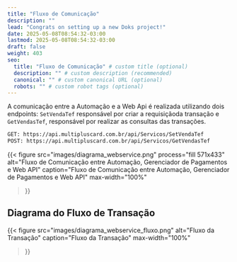 ```yaml
---
title: "Fluxo de Comunicação"
description: ""
lead: "Congrats on setting up a new Doks project!"
date: 2025-05-08T08:54:32-03:00
lastmod: 2025-05-08T08:54:32-03:00
draft: false
weight: 403
seo:
  title: "Fluxo de Comunicação" # custom title (optional)
  description: "" # custom description (recommended)
  canonical: "" # custom canonical URL (optional)
  robots: "" # custom robot tags (optional)
---
```


A comunicação entre a Automação e a Web Api é realizada utilizando dois endpoints: `SetVendaTef` responsável por criar a requisiçãoda transação e `GetVendasTef`, responsável por realizar as consultas das transações.

```txt {title="Urls"}
GET: https://api.multipluscard.com.br/api/Servicos/SetVendaTef
POST: https://api.multipluscard.com.br/api/Servicos/GetVendasTef
```

{{< figure
  src="images/diagrama_webservice.png"
  process="fill 571x433"
  alt="Fluxo de Comunicação entre Automação, Gerenciador de Pagamentos e Web API"
  caption="Fluxo de Comunicação entre Automação, Gerenciador de Pagamentos e Web API"
  max-width="100%"
>}}


## Diagrama do Fluxo de Transação

{{< figure
  src="images/diagrama_webservice_fluxo.png"
  alt="Fluxo da Transação"
  caption="Fluxo da Transação"
  max-width="100%"
>}}
